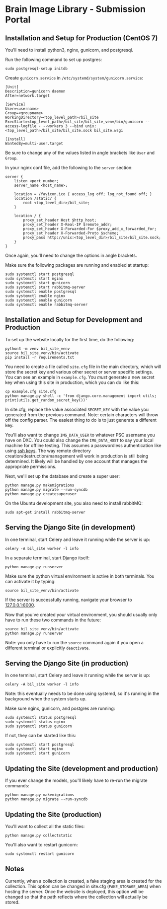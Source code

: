 # Brain Image Library - Submission Portal

## Installation and Setup for Production (CentOS 7)

You'll need to install python3, nginx, gunicorn, and postgresql.

Run the following command to set up postgres:

    sudo postgresql-setup initdb

Create `gunicorn.service` in `/etc/systemd/system/gunicorn.service`:

    [Unit]
    Description=gunicorn daemon
    After=network.target

    [Service]
    User=<username>
    Group=<groupname>
    WorkingDirectory=<top_level_path>/bil_site
    ExecStart=<top_level_path>/bil_site/bil_site_venv/bin/gunicorn --access-logfile - --workers 3 --bind unix:<top_level_path>/bil_site/bil_site.sock bil_site.wsgi

    [Install]
    WantedBy=multi-user.target

Be sure to change any of the values listed in angle brackets like `User` and
`Group`.

In your nginx conf file, add the following to the `server` section:

    server {
        listen <port number;
        server_name <host_name>;

        location = /favicon.ico { access_log off; log_not_found off; }
        location /static/ {
            root <top_level_dir>/bil_site;
        }

        location / {
            proxy_set_header Host $http_host;
            proxy_set_header X-Real-IP $remote_addr;
            proxy_set_header X-Forwarded-For $proxy_add_x_forwarded_for;
            proxy_set_header X-Forwarded-Proto $scheme;
            proxy_pass http://unix:<top_level_dir>/bil_site/bil_site.sock;
        }
    }

Once again, you'll need to change the options in angle brackets.

Make sure the following packages are running and enabled at startup:

    sudo systemctl start postgresql
    sudo systemctl start nginx
    sudo systemctl start gunicorn
    sudo systemctl start rabbitmq-server
    sudo systemctl enable postgresql
    sudo systemctl enable nginx
    sudo systemctl enable gunicorn
    sudo systemctl enable rabbitmq-server

## Installation and Setup for Development and Production

To set up the website locally for the first time, do the following:

    python3 -m venv bil_site_venv
    source bil_site_venv/bin/activate
    pip install -r requirements.txt

You need to create a file called `site.cfg` file in the main directory, which
will store the secret key and various other secret or server specific settings.
You can see an example in `example.cfg`. You *must* generate a new secret key
when using this site in production, which you can do like this:

    cp example.cfg site.cfg
    python manage.py shell -c 'from django.core.management import utils; print(utils.get_random_secret_key())'

In site.cfg, replace the value associated `SECRET_KEY` with the value you
generated from the previous command. Note: certain characters will throw off
the config parser. The easiest thing to do is to just generate a different key.

You'll also want to change `IMG_DATA_USER` to whatever PSC username you have on
DXC. You could also change the `IMG_DATA_HOST` to say your local machine for
offline testing. This assumes a passwordless authentication like using [ssh
keys](https://linuxconfig.org/passwordless-ssh). The way remote directory
creation/destruction/management will work in production is still being
determined. It likely will be handled by one account that manages the
appropriate permissions.

Next, we'll set up the database and create a super user:

    python manage.py makemigrations
    python manage.py migrate --run-syncdb
    python manage.py createsuperuser

On the Ubuntu development site, you also need to install rabbitMQ:

    sudo apt-get install rabbitmq-server

## Serving the Django Site (in development)

In one terminal, start Celery and leave it running while the server is up:

    celery -A bil_site worker -l info

In a separate terminal, start Django itself:

    python manage.py runserver

Make sure the python virtual environment is active in both terminals. You can
activate it by typing:

    source bil_site_venv/bin/activate

If the server is successfully running, navigate your browser to
[127.0.0.1:8000](127.0.0.1:8000).

Now that you've created your virtual environment, you should usually only have
to run these two commands in the future:

    source bil_site_venv/bin/activate
    python manage.py runserver

Note: you only have to run the `source` command again if you open a different
terminal or explicitly `deactivate`.

## Serving the Django Site (in production)

In one terminal, start Celery and leave it running while the server is up:

    celery -A bil_site worker -l info

Note: this eventually needs to be done using systemd, so it's running in the
background when the system starts up.

Make sure nginx, gunicorn, and postgres are running:

    sudo systemctl status postgresql
    sudo systemctl status nginx
    sudo systemctl status gunicorn

If not, they can be started like this:

    sudo systemctl start postgresql
    sudo systemctl start nginx
    sudo systemctl start gunicorn

## Updating the Site (development and production)

If you ever change the models, you'll likely have to re-run the migrate
commands:

    python manage.py makemigrations
    python manage.py migrate --run-syncdb

## Updating the Site (production)

You'll want to collect all the static files:

    python manage.py collectstatic

You'll also want to restart gunicorn:

    sudo systemctl restart gunicorn

## Notes

Currently, when a collection is created, a fake staging area is created for the
collection. This option can be changed in site.cfg (`FAKE_STORAGE_AREA`) when
hosting the server. Once the website is deployed, this option will be changed
so that the path reflects where the collection will actually be stored. 
